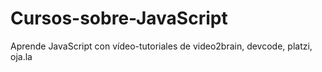 # Cursos-sobre-JavaScript
Aprende JavaScript con vídeo-tutoriales de video2brain, devcode, platzi, oja.la
